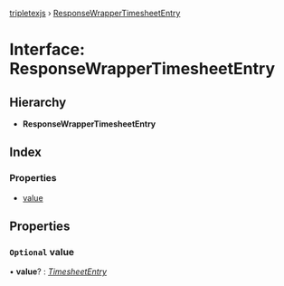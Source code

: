 [tripletexjs](../README.md) › [ResponseWrapperTimesheetEntry](responsewrappertimesheetentry.md)

# Interface: ResponseWrapperTimesheetEntry

## Hierarchy

* **ResponseWrapperTimesheetEntry**

## Index

### Properties

* [value](responsewrappertimesheetentry.md#optional-value)

## Properties

### `Optional` value

• **value**? : *[TimesheetEntry](timesheetentry.md)*
